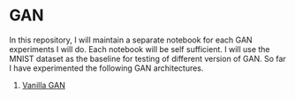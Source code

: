 # GAN

In this repository, I will maintain a separate notebook for each GAN experiments I will do. Each notebook will be self sufficient. I will use the MNIST dataset as the baseline for testing of different version of GAN. So far I have experimented the following GAN architectures.

1. [Vanilla GAN]()   
